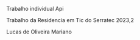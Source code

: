 <p>Trabalho individual Api</p>
<p>Trabalho da Residencia em Tic do Serratec 2023,2</p>
<p>Lucas de Oliveira Mariano</p>
